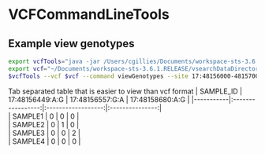 # VCFCommandLineTools

## Example view genotypes

```bash
export vcfTools="java -jar /Users/cgillies/Documents/workspace-sts-3.6.1.RELEASE/VCFCommandLineTools/release/VCFCommandLineTools-0.0.1.jar"
export vcf="~/Documents/workspace-sts-3.6.1.RELEASE/vsearchDataDirectory/reheader.neptune.all.snp.sorted.all.indels.eff.dbsnp.b138.esp.1kgp1.dbnsfp.2.5.hgmd.LowQC.0.7.targeted.vcf.gz"
$vcfTools --vcf $vcf --command viewGenotypes --site 17:48156000-48157000  --site 17:48158680
``` 
Tab separated table that is easier to view than vcf format
| SAMPLE_ID | 	17:48156449:A:G |	17:48156557:G:A	 | 17:48158680:A:G |
|-----------|:-----------------:|:------------------:|:---------------:|	
| SAMPLE1	| 0                 |        	0	     |            0    |	
| SAMPLE2	| 0                 |        	1	     |            0    |		
| SAMPLE3	| 0                 |        	0	     |            2    |	
| SAMPLE4	| 0                 |        	0	     |            0    |	